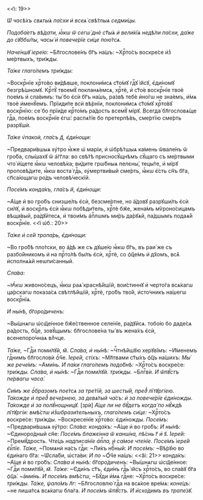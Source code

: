 <<і҃: 19>>

*Ѡ҆ часѣ́хъ свѧты́ѧ па́схи и҆ всеѧ̀ свѣ́тлыѧ седми́цы.*

*Подоба́етъ вѣ́дати, ꙗ҆́кѡ ѿ сегѡ̀ днѐ ст҃ы́ѧ и҆ вели́кїѧ недѣ́ли па́схи, да́же
до сꙋббѡ́ты, часы̀ и҆ повече́рїе си́це пою́тсѧ.*

*Наче́ншꙋ і҆ере́ю:* ~Бл҃гослове́нъ бг҃ъ на́шъ: ~Хрⷭ҇то́съ воскре́се и҆з̾
ме́ртвыхъ, *три́жды.*

*Та́же глаго́лемъ три́жды:*

~Воскрⷭ҇нїе хрⷭ҇то́во ви́дѣвше, поклони́мсѧ ст҃о́мꙋ гдⷭ҇ꙋ і҆и҃сꙋ, є҆ди́номꙋ
безгрѣ́шномꙋ. Крⷭ҇тꙋ̀ твоемꙋ̀ покланѧ́емсѧ, хрⷭ҇тѐ, и҆ ст҃о́е воскрⷭ҇нїе твоѐ
пое́мъ и҆ сла́вимъ: ты́ бо є҆сѝ бг҃ъ на́шъ, ра́звѣ тебѐ и҆но́гѡ не зна́емъ,
и҆́мѧ твоѐ и҆менꙋ́емъ. Прїиди́те всѝ вѣ́рнїи, поклони́мсѧ ст҃о́мꙋ хрⷭ҇то́вꙋ
воскрⷭ҇нїю: се́ бо прїи́де крⷭ҇то́мъ ра́дость всемꙋ̀ мі́рꙋ. Всегда̀
бл҃гословѧ́ще гдⷭ҇а, пое́мъ воскрⷭ҇нїе є҆гѡ̀: распѧ́тїе бо претерпѣ́въ, сме́ртїю
сме́рть разрꙋшѝ.

*Та́же ѵ҆пакоѝ, гла́съ д҃, є҆ди́нощи:*

~Предвари́вшыѧ ᲂу҆́тро ꙗ҆̀же ѡ҆ марі́и, и҆ ѡ҆брѣ́тшыѧ ка́мень ѿвале́нъ ѿ
гро́ба, слы́шахꙋ ѿ а҆́гг҃ла: во свѣ́тѣ присносꙋ́щнѣмъ сꙋ́щаго съ ме́ртвыми что̀
и҆́щете ꙗ҆́кѡ человѣ́ка; ви́дите грѡ́бныѧ пелєны̀, тецы́те, и҆ мі́рꙋ
проповѣ́дите, ꙗ҆́кѡ воста̀ гдⷭ҇ь, ᲂу҆мертви́вый сме́рть, ꙗ҆́кѡ є҆́сть сн҃ъ бг҃а,
сп҃са́ющагѡ ро́дъ человѣ́ческїй.

*Посе́мъ конда́къ, гла́съ и҃, є҆ди́нощи:*

~А҆́ще и҆ во гро́бъ снизше́лъ є҆сѝ, безсме́ртне, но а҆́довꙋ разрꙋши́лъ є҆сѝ
си́лꙋ, и҆ воскрⷭ҇лъ є҆сѝ ꙗ҆́кѡ побѣди́тель, хрⷭ҇тѐ бж҃е, жена́мъ мѷроно́сицамъ
вѣща́вый, ра́дꙋйтесѧ, и҆ твои́мъ а҆пⷭ҇лѡмъ ми́ръ да́рꙋѧй, па́дшымъ подаѧ́й
воскрⷭ҇нїе. <<і҃ ѡ҆б.: 20>>

*Та́же и҆ се́й тропа́рь, є҆ди́нощи:*

~Во гро́бѣ пло́тски, во а҆́дѣ же съ дꙋше́ю ꙗ҆́кѡ бг҃ъ, въ раи́ же съ
разбо́йникомъ и҆ на прⷭ҇то́лѣ бы́лъ є҆сѝ, хрⷭ҇тѐ, со ѻ҆ц҃е́мъ и҆ дх҃омъ, всѧ̑
и҆сполнѧ́ѧй неѡпи́санный.

*Сла́ва:*

~Ꙗ҆́кѡ живоно́сецъ, ꙗ҆́кѡ раѧ̀ краснѣ́йшїй, вои́стиннꙋ и҆ черто́га всѧ́кагѡ
ца́рскагѡ показа́сѧ свѣтлѣ́йшїй, хрⷭ҇тѐ, гро́бъ тво́й, и҆сто́чникъ на́шегѡ
воскрⷭ҇нїѧ.

*И҆ ны́нѣ, бг҃оро́диченъ:*

~Вы́шнѧгѡ ѡ҆сщ҃е́нное бж҃е́ственное селе́нїе, ра́дꙋйсѧ. тобо́ю бо даде́сѧ
ра́дость, бцⷣе, зовꙋ́щымъ: бл҃гослове́на ты̀ въ жена́хъ є҆сѝ, всенепоро́чнаѧ
влⷣчце.

*Та́же,* ~Гдⷭ҇и поми́лꙋй, м҃. *Сла́ва, и҆ ны́нѣ:* ~Чⷭ҇тнѣ́йшꙋю херꙋві̑мъ:
~И҆́менемъ гдⷭ҇нимъ бл҃гословѝ ѻ҆́ч҃е. *І҆ере́й, сті́хъ:* ~Мл҃твами ст҃ы́хъ
ѻ҆ц҃ъ на́шихъ: *Мы́ же рече́мъ:* ~А҆ми́нь. *И҆ па́ки глаго́лемъ подо́бнѣ:*
~Хрⷭ҇то́съ воскре́се: *три́жды. Сла́ва, и҆ ны́нѣ:* ~Гдⷭ҇и поми́лꙋй. *три́жды.*
~Блгⷭ҇вѝ. *И҆ ѿпꙋ́стъ пе́рвагѡ часа̀.*

*Си́мъ же ѻ҆́бразомъ пое́тсѧ за тре́тїй, за шесты́й, пред̾ лїтꙋргі́ею. Та́кожде
и҆ пред̾ вече́рнею, за девѧ́тый ча́съ: и҆ за повече́рїе є҆ди́ножды. Та́кожде и҆
за полꙋ́нощницꙋ.* [зрѝ] *А҆́ще ли не бꙋ́детъ когда̀ по нꙋ́ждѣ лїтꙋргі́и: вмѣ́стѡ
и҆з̾ѡбрази́тельныхъ, глаго́лемъ си́це:* ~Хрⷭ҇то́съ воскре́се: *три́жды.*
~Воскресе́нїе хрⷭ҇то́во: є҆ди́ножды. *Посе́мъ:* ~Предвари́вшыѧ ᲂу҆́тро: *Сла́ва:
конда́къ:* ~А҆́ще и҆ во гро́бъ: *И҆ ны́нѣ:* ~Є҆диноро́дный сн҃е: *Посе́мъ
блажє́нна ѿ канѡ́на, пѣ́снь г҃ и҆ ѕ҃. І҆ере́й:* ~Премꙋ́дрость. *Чте́цъ
надписа́нїе а҆пⷭ҇ла, и҆ са́мое чте́нїе. Посе́мъ і҆ере́й є҆ѵⷢ҇лїе. Та́же,*
~Помѧнѝ на́съ гдⷭ҇и: ~Ли́къ нбⷭ҇ный: *И҆ посе́мъ:* ~Вѣ́рꙋю во є҆ди́наго бг҃а:
~Ѡ҆сла́би, ѡ҆ста́ви: *И҆ по* ~Ѻ҆́ч҃е на́шъ: <<а҃і: 21>> конда́къ: ~А҆́ще и҆ во
гро́бъ: *Сла́ва и҆ ны́нѣ: бг҃оро́диченъ:* ~Вы́шнѧгѡ ѡ҆сщ҃е́нное: ~Гдⷭ҇и
поми́лꙋй, *м҃. Та́же:* ~Є҆ди́нъ ст҃ъ, є҆ди́нъ гдⷭ҇ь і҆и҃съ хрⷭ҇то́съ, во сла́вꙋ
бг҃а ѻ҆ц҃а̀. ~а҆ми́нь. *И҆ посе́мъ вмѣ́стѡ,* ~Бꙋ́ди и҆́мѧ гдⷭ҇не: ~Хрⷭ҇то́съ
воскре́се: *три́жды. Та́же, ѱало́мъ л҃г:* ~Бл҃гословлю̀ гдⷭ҇а на всѧ́кое вре́мѧ:
*коне́цъ:* ~не лиша́тсѧ всѧ́кагѡ бла́га. *И҆ посе́мъ ѿпꙋ́стъ. И҆ и҆схо́димъ въ
трапе́зꙋ.*

